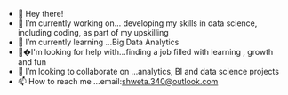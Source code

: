 - 👋 Hey there!
- 👀 I’m currently working on... developing my skills in data science, including coding, as part of my upskilling
- 🌱 I’m currently learning ...Big Data Analytics
- 🤔�I'm looking for help with...finding a job filled with learning , growth and fun 
- 💞️ I’m looking to collaborate on ...analytics, BI and data science projects 
- 📫 How to reach me ...email:shweta.340@outlook.com

<!---
Shwe340/Shwe340 is a ✨ special ✨ repository because its `README.md` (this file) appears on your GitHub profile.
You can click the Preview link to take a look at your changes.
--->
